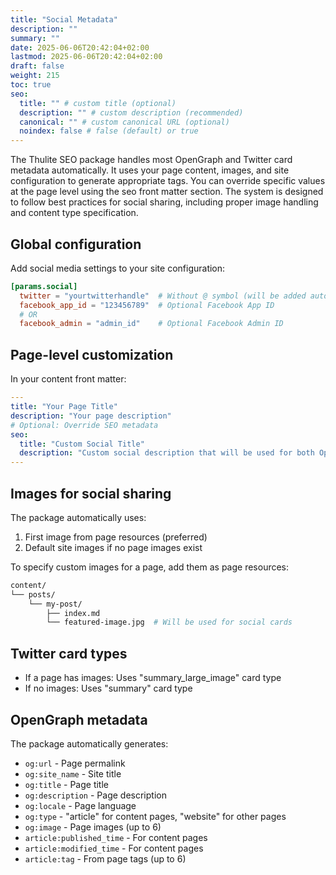 ```yaml
---
title: "Social Metadata"
description: ""
summary: ""
date: 2025-06-06T20:42:04+02:00
lastmod: 2025-06-06T20:42:04+02:00
draft: false
weight: 215
toc: true
seo:
  title: "" # custom title (optional)
  description: "" # custom description (recommended)
  canonical: "" # custom canonical URL (optional)
  noindex: false # false (default) or true
---
```

The Thulite SEO package handles most OpenGraph and Twitter card metadata automatically. It uses your page content, images, and site configuration to generate appropriate tags. You can override specific values at the page level using the seo front matter section. The system is designed to follow best practices for social sharing, including proper image handling and content type specification.

## Global configuration

Add social media settings to your site configuration:

```toml
[params.social]
  twitter = "yourtwitterhandle"  # Without @ symbol (will be added automatically)
  facebook_app_id = "123456789"  # Optional Facebook App ID
  # OR
  facebook_admin = "admin_id"    # Optional Facebook Admin ID
```

## Page-level customization

In your content front matter:

```yaml
---
title: "Your Page Title"
description: "Your page description"
# Optional: Override SEO metadata
seo:
  title: "Custom Social Title"
  description: "Custom social description that will be used for both OpenGraph and Twitter"
---
```

## Images for social sharing

The package automatically uses:

1. First image from page resources (preferred)
2. Default site images if no page images exist

To specify custom images for a page, add them as page resources:

```bash
content/
└── posts/
    └── my-post/
        ├── index.md
        └── featured-image.jpg  # Will be used for social cards
```

## Twitter card types

- If a page has images: Uses "summary_large_image" card type
- If no images: Uses "summary" card type

## OpenGraph metadata

The package automatically generates:

- `og:url` - Page permalink
- `og:site_name` - Site title
- `og:title` - Page title
- `og:description` - Page description
- `og:locale` - Page language
- `og:type` - "article" for content pages, "website" for other pages
- `og:image` - Page images (up to 6)
- `article:published_time` - For content pages
- `article:modified_time` - For content pages
- `article:tag` - From page tags (up to 6)
